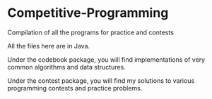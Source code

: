 # Competitive-Programming
Compilation of all the programs for practice and contests

All the files here are in Java.

Under the codebook package, you will find implementations of very common algorithms and data structures.

Under the contest package, you will find my solutions to various programming contests and practice problems.
